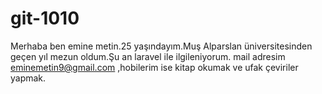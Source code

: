 # git-1010
Merhaba ben emine metin.25 yaşındayım.Muş Alparslan üniversitesinden geçen yıl mezun oldum.Şu an laravel ile ilgileniyorum.
mail adresim eminemetin9@gmail.com ,hobilerim ise kitap okumak ve ufak çeviriler yapmak.
